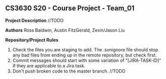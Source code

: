 ## CS3630 S20 - Course Project - Team_01

**Project Description**
//TODO
	
**Authors**
Ross Baldwin, Austin FitzGerald, Zexin/Jason Liu

**Repository/Project Rules**
1. Check the files you are staging to add. The .svnignore file should stop any bad files from ending up in the remote repository, but check first.
2. Commit messages should start with some variation of "[JIRA-TASK-ID]" if they are applicable to a Jira task.
3. Don't push broken code to the master branch.
//TODO